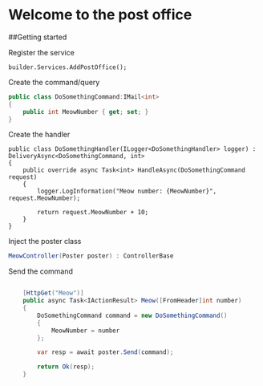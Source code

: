 # Welcome to the post office
##Getting started

 Register the service
``` sharp
builder.Services.AddPostOffice();
```
Create the command/query
``` csharp
public class DoSomethingCommand:IMail<int>
{
    public int MeowNumber { get; set; }
}
```

Create the handler

``` sharp
public class DoSomethingHandler(ILogger<DoSomethingHandler> logger) : DeliveryAsync<DoSomethingCommand, int>
{
    public override async Task<int> HandleAsync(DoSomethingCommand request)
    {
        logger.LogInformation("Meow number: {MeowNumber}", request.MeowNumber);

        return request.MeowNumber + 10;
    }
}
```
Inject the poster class
```csharp
MeowController(Poster poster) : ControllerBase

```
Send the command
``` csharp

    [HttpGet("Meow")]
    public async Task<IActionResult> Meow([FromHeader]int number)
    {
        DoSomethingCommand command = new DoSomethingCommand()
        {
            MeowNumber = number
        };

        var resp = await poster.Send(command);

        return Ok(resp);
    }
```
